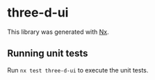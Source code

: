 # three-d-ui

This library was generated with [Nx](https://nx.dev).

## Running unit tests

Run `nx test three-d-ui` to execute the unit tests.

